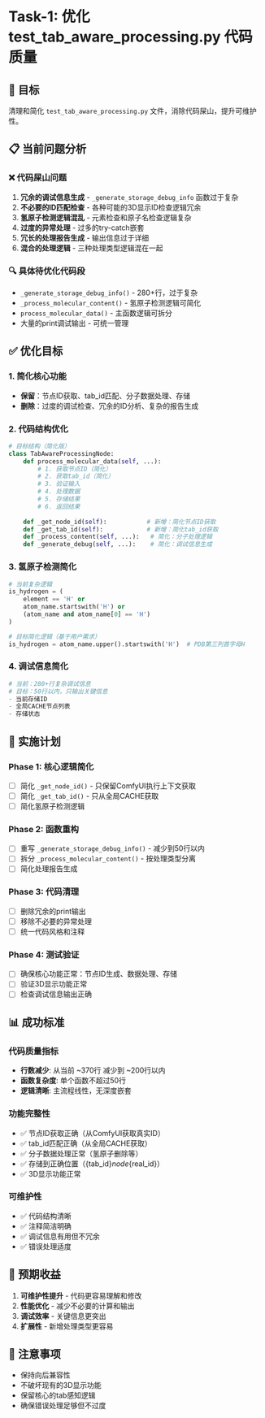 # Task-1: 优化 test_tab_aware_processing.py 代码质量

## 🎯 目标
清理和简化 `test_tab_aware_processing.py` 文件，消除代码屎山，提升可维护性。

## 📋 当前问题分析

### ❌ 代码屎山问题
1. **冗余的调试信息生成** - `_generate_storage_debug_info` 函数过于复杂
2. **不必要的ID匹配检查** - 各种可能的3D显示ID检查逻辑冗余
3. **氢原子检测逻辑混乱** - 元素检查和原子名检查逻辑复杂
4. **过度的异常处理** - 过多的try-catch嵌套
5. **冗长的处理报告生成** - 输出信息过于详细
6. **混合的处理逻辑** - 三种处理类型逻辑混在一起

### 🔍 具体待优化代码段
- `_generate_storage_debug_info()` - 280+行，过于复杂
- `_process_molecular_content()` - 氢原子检测逻辑可简化
- `process_molecular_data()` - 主函数逻辑可拆分
- 大量的print调试输出 - 可统一管理

## ✅ 优化目标

### 1. 简化核心功能
- **保留**：节点ID获取、tab_id匹配、分子数据处理、存储
- **删除**：过度的调试检查、冗余的ID分析、复杂的报告生成

### 2. 代码结构优化
```python
# 目标结构（简化版）
class TabAwareProcessingNode:
    def process_molecular_data(self, ...):
        # 1. 获取节点ID（简化）
        # 2. 获取tab_id（简化）
        # 3. 验证输入
        # 4. 处理数据
        # 5. 存储结果
        # 6. 返回结果
    
    def _get_node_id(self):           # 新增：简化节点ID获取
    def _get_tab_id(self):            # 新增：简化tab_id获取
    def _process_content(self, ...):   # 简化：分子处理逻辑
    def _generate_debug(self, ...):    # 简化：调试信息生成
```

### 3. 氢原子检测简化
```python
# 当前复杂逻辑
is_hydrogen = (
    element == 'H' or 
    atom_name.startswith('H') or
    (atom_name and atom_name[0] == 'H')
)

# 目标简化逻辑（基于用户需求）
is_hydrogen = atom_name.upper().startswith('H')  # PDB第三列首字母H
```

### 4. 调试信息简化
```python
# 当前：280+行复杂调试信息
# 目标：50行以内，只输出关键信息
- 当前存储ID
- 全局CACHE节点列表
- 存储状态
```

## 🔧 实施计划

### Phase 1: 核心逻辑简化
- [ ] 简化 `_get_node_id()` - 只保留ComfyUI执行上下文获取
- [ ] 简化 `_get_tab_id()` - 只从全局CACHE获取
- [ ] 简化氢原子检测逻辑

### Phase 2: 函数重构
- [ ] 重写 `_generate_storage_debug_info()` - 减少到50行以内
- [ ] 拆分 `_process_molecular_content()` - 按处理类型分离
- [ ] 简化处理报告生成

### Phase 3: 代码清理
- [ ] 删除冗余的print输出
- [ ] 移除不必要的异常处理
- [ ] 统一代码风格和注释

### Phase 4: 测试验证
- [ ] 确保核心功能正常：节点ID生成、数据处理、存储
- [ ] 验证3D显示功能正常
- [ ] 检查调试信息输出正确

## 📊 成功标准

### 代码质量指标
- **行数减少**: 从当前 ~370行 减少到 ~200行以内
- **函数复杂度**: 单个函数不超过50行
- **逻辑清晰**: 主流程线性，无深度嵌套

### 功能完整性
- ✅ 节点ID获取正确（从ComfyUI获取真实ID）
- ✅ tab_id匹配正确（从全局CACHE获取）
- ✅ 分子数据处理正常（氢原子删除等）
- ✅ 存储到正确位置（{tab_id}_node_{real_id}）
- ✅ 3D显示功能正常

### 可维护性
- ✅ 代码结构清晰
- ✅ 注释简洁明确
- ✅ 调试信息有用但不冗余
- ✅ 错误处理适度

## 🚀 预期收益

1. **可维护性提升** - 代码更容易理解和修改
2. **性能优化** - 减少不必要的计算和输出
3. **调试效率** - 关键信息更突出
4. **扩展性** - 新增处理类型更容易

## 📝 注意事项

- 保持向后兼容性
- 不破坏现有的3D显示功能
- 保留核心的tab感知逻辑
- 确保错误处理足够但不过度